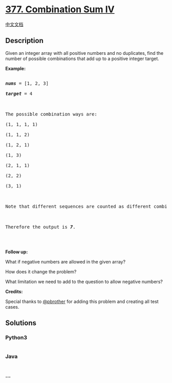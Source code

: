 # [377. Combination Sum IV](https://leetcode.com/problems/combination-sum-iv)

[中文文档](/solution/0300-0399/0377.Combination%20Sum%20IV/README.md)

## Description

<p>Given an integer array with all positive numbers and no duplicates, find the number of possible combinations that add up to a positive integer target.</p>

<p><b>Example:</b></p>

<pre>

<i><b>nums</b></i> = [1, 2, 3]

<i><b>target</b></i> = 4



The possible combination ways are:

(1, 1, 1, 1)

(1, 1, 2)

(1, 2, 1)

(1, 3)

(2, 1, 1)

(2, 2)

(3, 1)



Note that different sequences are counted as different combinations.



Therefore the output is <i><b>7</b></i>.

</pre>

<p>&nbsp;</p>

<p><b>Follow up:</b><br />

What if negative numbers are allowed in the given array?<br />

How does it change the problem?<br />

What limitation we need to add to the question to allow negative numbers?</p>

<p><b>Credits:</b><br />

Special thanks to <a href="https://leetcode.com/pbrother/">@pbrother</a> for adding this problem and creating all test cases.</p>

## Solutions

<!-- tabs:start -->

### **Python3**

```python

```

### **Java**

```java

```

### **...**

```

```

<!-- tabs:end -->
